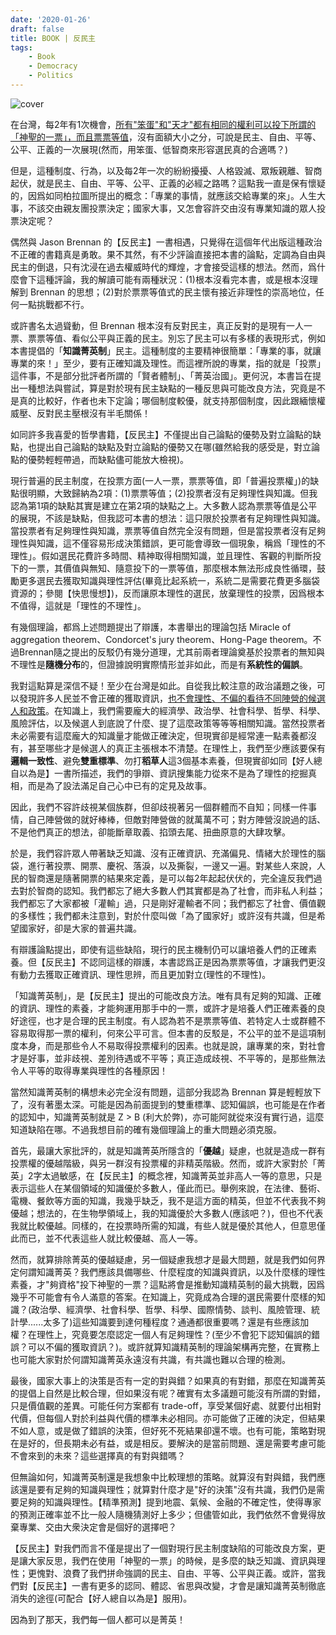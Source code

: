 ```yaml
---
date: '2020-01-26'
draft: false
title: BOOK | 反民主
tags: 
    - Book
    - Democracy
    - Politics
---
```

![cover](https://im2.book.com.tw/image/getImage?i=https://www.books.com.tw/img/001/079/41/0010794173.jpg&v=5b55ae6f&w=348&h=348)

在台灣，每2年有1次機會，[所有"笨蛋"和"天才"都有相同的權利可以投下所謂的「神聖的一票」，而且票票等值](https://www.facebook.com/PanSci/photos/pcb.2830859703645022/2830858970311762/?type=3&theater)，沒有面額大小之分，可說是民主、自由、平等、公平、正義的一次展現(然而，用笨蛋、低智商來形容選民真的合適嗎？)

但是，這種制度、行為，以及每2年一次的紛紛擾擾、人格毀滅、眾叛親離、智商起伏，就是民主、自由、平等、公平、正義的必經之路嗎？這點我一直是保有懷疑的，因爲如同柏拉圖所提出的概念：「專業的事情，就應該交給專業的來」。人生大事，不該交由親友團投票決定；國家大事，又怎會容許交由沒有專業知識的眾人投票決定呢？

偶然與 Jason Brennan 的【反民主】一書相遇，只覺得在這個年代出版這種政治不正確的書籍真是勇敢。果不其然，有不少評論直接把本書的論點，定調為自由與民主的倒退，只有沈浸在過去權威時代的輝煌，才會接受這樣的想法。然而，爲什麼會下這種評論，我的解讀可能有兩種狀況：(1)根本沒看完本書，或是根本沒理解到 Brennan 的思想；(2)對於票票等值式的民主懷有接近非理性的崇高地位，任何一點挑戰都不行。

或許書名太過聳動，但 Brennan 根本沒有反對民主，真正反對的是現有一人一票、票票等值、看似公平與正義的民主。別忘了民主可以有多樣的表現形式，例如本書提倡的「**知識菁英制**」民主。這種制度的主要精神很簡單：「專業的事，就讓專業的來！」至少，要有正確知識及理性。而這裡所說的專業，指的就是「投票」這件事，不是部分批評者所謂的「賢者體制」、「菁英治國」。更何況，本書旨在提出一種想法與嘗試，算是對於現有民主缺點的一種反思與可能改良方法，究竟是不是真的比較好，作者也未下定論；哪個制度較優，就支持那個制度，因此跟緬懷權威壓、反對民主壓根沒有半毛關係！

如同許多我喜愛的哲學書籍，【反民主】不僅提出自己論點的優勢及對立論點的缺點，也提出自己論點的缺點及對立論點的優勢又在哪(雖然給我的感受是，對立論點的優勢輕輕帶過，而缺點儘可能放大檢視)。

現行普遍的民主制度，在投票方面(一人一票，票票等值，即「普遍投票權」)的缺點很明顯，大致歸納為2項：(1)票票等值；(2)投票者沒有足夠理性與知識。但我認為第1項的缺點其實是建立在第2項的缺點之上。大多數人認為票票等值是公平的展現，不該是缺點，但我認可本書的想法：這只限於投票者有足夠理性與知識。當投票者有足夠理性與知識，票票等值自然完全沒有問題，但是當投票者沒有足夠理性與知識，這不僅容易形成決策錯誤，更可能會導致一個現象，稱爲「理性的不理性」。假如選民花費許多時間、精神取得相關知識，並且理性、客觀的判斷所投下的一票，其價值與無知、隨意投下的一票等值，那麼根本無法形成良性循環，鼓勵更多選民去獲取知識與理性評估(畢竟比起系統一，系統二是需要花費更多腦袋資源的；參閱【快思慢想】)，反而讓原本理性的選民，放棄理性的投票，因爲根本不值得，這就是「理性的不理性」。

有幾個理論，都爲上述問題提出了辯護，本書舉出的理論包括 Miracle of aggregation theorem、Condorcet's jury theorem、Hong-Page theorem。不過Brennan隨之提出的反駁仍有幾分道理，尤其前兩者理論奠基於投票者的無知與不理性是**隨機分布**的，但證據說明實際情形並非如此，而是有**系統性的偏誤**。

我對這點算是深信不疑！至少在台灣是如此。自從我比較注意的政治議題之後，可以發現許多人民並不會正確的獲取資訊，[也不會理性、不偏的看待不同陣營的候選人和政策](https://yyxlo.github.io/posts/20250725/)。在知識上，我們需要龐大的經濟學、政治學、社會科學、哲學、科學、風險評估，以及候選人到底說了什麼、提了這麼政策等等等相關知識。當然投票者未必需要有這麼龐大的知識量才能做正確決定，但現實卻是經常連一點素養都沒有，甚至哪些才是候選人的真正主張根本不清楚。在理性上，我們至少應該要保有**邏輯一致性**、避免**雙重標準**、勿打**稻草人**這3個基本素養，但現實卻如同【好人總自以為是】一書所描述，我們的爭辯、資訊搜集能力從來不是為了理性的挖掘真相，而是為了設法滿足自己心中已有的定見及故事。

因此，我們不容許歧視某個族群，但卻歧視著另一個群體而不自知；同樣一件事情，自己陣營做的就好棒棒，但敵對陣營做的就萬萬不可；對方陣營沒說過的話、不是他們真正的想法，卻能斷章取義、掐頭去尾、扭曲原意的大肆攻擊。

於是，我們容許眾人帶著缺乏知識、沒有正確資訊、充滿偏見、情緒大於理性的腦袋，進行著投票、開票、慶祝、落淚，以及撕裂，一邊又一遍。對某些人來說，人民的智商還是隨著開票的結果來定義，是可以每2年起起伏伏的，完全違反我們過去對於智商的認知。我們都忘了絕大多數人們其實都是為了社會，而非私人利益；我們都忘了大家都被「灌輸」過，只是剛好灌輸者不同；我們都忘了社會、價值觀的多樣性；我們都未注意到，對於什麼叫做「為了國家好」或許沒有共識，但是希望國家好，卻是大家的普遍共識。

有辯護論點提出，即使有這些缺陷，現行的民主機制仍可以讓培養人們的正確素養。但【反民主】不認同這樣的辯護，本書認爲正是因為票票等值，才讓我們更沒有動力去獲取正確資訊、理性思辨，而且更加對立(理性的不理性)。

「知識菁英制」，是【反民主】提出的可能改良方法。唯有具有足夠的知識、正確的資訊、理性的素養，才能夠運用那手中的一票，或許才是培養人們正確素養的良好途徑，也才是合理的民主制度。有人認為若不是票票等值、若特定人士或群體不容易取得那一票的權利，何來公平可言。但本書的反駁是，不公平的並不是這項制度本身，而是那些令人不易取得投票權利的因素。也就是說，讓專業的來，對社會才是好事，並非歧視、差別待遇或不平等；真正造成歧視、不平等的，是那些無法令人平等的取得專業與理性的各種原因！

當然知識菁英制的構想未必完全沒有問題，這部分我認為 Brennan 算是輕輕放下了，沒有著墨太深。可能是因為前面提到的雙重標準、認知偏誤，也可能是在作者的認知中，知識菁英制就是 Z > B (利大於弊)，亦可能阿就從來沒有實行過，這麼知道缺陷在哪。不過我想目前的確有幾個理論上的重大問題必須克服。

首先，最讓大家批評的，就是知識菁英所隱含的「**優越**」疑慮，也就是造成一群有投票權的優越階級，與另一群沒有投票權的非精英階級。然而，或許大家對於「菁英」2字太過敏感，在【反民主】的概念裡，知識菁英並非高人一等的意思，只是表示這些人在某個領域的知識優於多數人，僅此而已。舉例來說，在法律、藝術、電機、餐飲等方面的知識，我幾乎缺乏，我不是這方面的精英，但並不代表我不夠優越；想法的，在生物學領域上，我的知識優於大多數人(應該吧？)，但也不代表我就比較優越。同樣的，在投票時所需的知識，有些人就是優於其他人，但意思僅此而已，並不代表這些人就比較優越、高人一等。

然而，就算排除菁英的優越疑慮，另一個疑慮我想才是最大問題，就是我們如何界定何謂知識菁英？我們應該具備哪些、什麼程度的知識與資訊，以及什麼樣的理性素養，才"夠資格"投下神聖的一票？這點將會是推動知識精英制的最大挑戰，因爲幾乎不可能會有令人滿意的答案。在知識上，究竟成為合理的選民需要什麼樣的知識？(政治學、經濟學、社會科學、哲學、科學、國際情勢、談判、風險管理、統計學......太多了)這些知識要到達何種程度？通通都很重要嗎？還是有些應該加權？在理性上，究竟要怎麼認定一個人有足夠理性？(至少不會犯下認知偏誤的錯誤？可以不偏的獲取資訊？)。或許就算知識精英制的理論架構再完整，在實務上也可能大家對於何謂知識菁英永遠沒有共識，有共識也難以合理的檢測。

最後，國家大事上的決策是否有一定的對與錯？如果真的有對錯，那麼在知識菁英的提倡上自然是比較合理，但如果沒有呢？確實有太多議題可能沒有所謂的對錯，只是價值觀的差異。可能任何方案都有 trade-off，享受某個好處、就要付出相對代價，但每個人對於利益與代價的標準未必相同。亦可能做了正確的決定，但結果不如人意，或是做了錯誤的決策，但好死不死結果卻還不壞。也有可能，策略對現在是好的，但長期未必有益，或是相反。要解決的是當前問題、還是需要考慮可能不會來到的未來？這些選擇真的有對與錯嗎？

但無論如何，知識菁英制還是我想象中比較理想的策略。就算沒有對與錯，我們應該還是要有足夠的知識與理性；就算對什麼才是"好的決策"沒有共識，我們仍是需要足夠的知識與理性。【精準預測】提到地震、氣候、金融的不確定性，使得專家的預測正確率並不比一般人隨機猜測好上多少；但儘管如此，我們依然不會覺得放棄專業、交由大衆決定會是個好的選擇吧？

【反民主】對我們而言不僅是提出了一個對現行民主制度缺陷的可能改良方案，更是讓大家反思，我們在使用「神聖的一票」的時候，是多麼的缺乏知識、資訊與理性；更愧對、浪費了我們拼命強調的民主、自由、平等、公平與正義。或許，當我們對【反民主】一書有更多的認同、體認、省思與改變，才會是讓知識菁英制徹底消失的途徑(可配合【好人總自以為是】服用)。

因為到了那天，我們每一個人都可以是菁英！